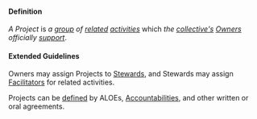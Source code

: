 #### Definition

*A Project* is *a [group](https://github.com/gcassel/Modular-Organizing-Terminology/blob/master/terms/group.md) of [related](https://github.com/gcassel/Modular-Organizing-Terminology/blob/master/terms/relate.md) [activities](https://github.com/gcassel/Modular-Organizing-Terminology/blob/master/terms/activity.md)* which *the [collective's](https://github.com/gcassel/Modular-Organizing-Terminology/blob/master/terms/collective.md) [Owners](https://github.com/gcassel/Modular-Organization-Terminology/blob/JOBranch/terms/owner.md) officially [support](https://github.com/gcassel/Modular-Organizing-Terminology/blob/master/terms/support.md)*.

#### Extended Guidelines

Owners may assign Projects to [Stewards](https://github.com/gcassel/Modular-Organization-Terminology/blob/JOBranch/terms/steward.md), and Stewards may assign [Facilitators](https://github.com/gcassel/Modular-Organization-Terminology/blob/JOBranch/terms/facilitator.md) for related activities.

Projects can be [defined](https://github.com/gcassel/Modular-Organizing-Terminology/blob/master/terms/define.md) by ALOEs, [Accountabilities](https://github.com/gcassel/Modular-Organization-Terminology/blob/JOBranch/terms/accountability.md), and other written or oral agreements. 

